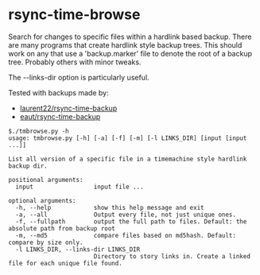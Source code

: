 # rsync-time-browse


Search for changes to specific files within a hardlink based backup. There are many programs that create hardlink style backup trees. This should work on any that use a 'backup.marker' file to denote the root of a backup tree. Probably others with minor tweaks.

The --links-dir option is particularly useful.

Tested with backups made by:

* [laurent22/rsync-time-backup](https://github.com/laurent22/rsync-time-backup)
* [eaut/rsync-time-backup](https://github.com/eaut/rsync-time-backup)



```
$./tmbrowse.py -h
usage: tmbrowse.py [-h] [-a] [-f] [-m] [-l LINKS_DIR] [input [input ...]]

List all version of a specific file in a timemachine style hardlink backup dir.

positional arguments:
  input                 input file ...

optional arguments:
  -h, --help            show this help message and exit
  -a, --all             Output every file, not just unique ones.
  -f, --fullpath        output the full path to files. Default: the absolute path from backup root
  -m, --md5             compare files based on md5hash. Default: compare by size only.
  -l LINKS_DIR, --links-dir LINKS_DIR
                        Directory to story links in. Create a linked file for each unique file found.
```
